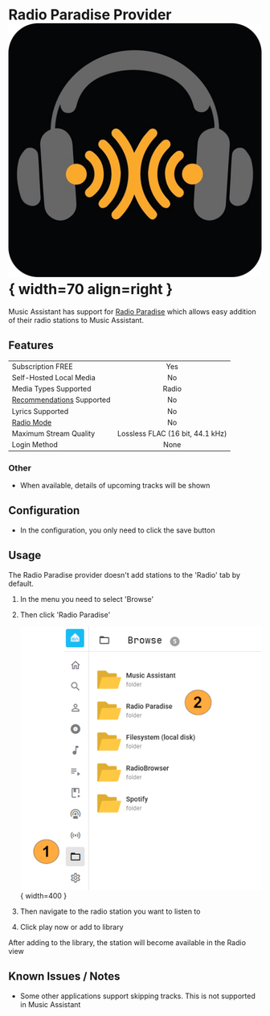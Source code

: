 
# Radio Paradise Provider ![Preview image](../assets/icons/radioparadise-icon.png){ width=70 align=right }

Music Assistant has support for [Radio Paradise](https://radioparadise.com/) which allows easy addition of their radio stations to Music Assistant.

## Features

|           |                     |
|:-----------------------|:---------------------:|
| Subscription FREE | Yes |
| Self-Hosted Local Media | No |
| Media Types Supported | Radio |
| [Recommendations](../ui.md#view-home) Supported | No |
| Lyrics Supported | No |
| [Radio Mode](../ui.md#track-menu) | No |
| Maximum Stream Quality | Lossless FLAC (16 bit, 44.1 kHz) |
| Login Method | None |

### Other

- When available, details of upcoming tracks will be shown

## Configuration

- In the configuration, you only need to click the save button

## Usage

The Radio Paradise provider doesn't add stations to the 'Radio' tab by default.

1. In the menu you need to select 'Browse'
2. Then click 'Radio Paradise'

    ![Preview image](../assets/screenshots/radioparadise-browse.png){ width=400 }

3. Then navigate to the radio station you want to listen to
4. Click play now or add to library 

After adding to the library, the station will become available in the Radio view

## Known Issues / Notes

- Some other applications support skipping tracks. This is not supported in Music Assistant
